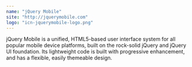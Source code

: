```yaml
---
name: "jQuery Mobile"
site: "http://jquerymobile.com"
logo: "icn-jquerymobile-logo.png"
---
```


jQuery Mobile is a unified, HTML5-based user interface system for all popular mobile device platforms, built on the rock-solid jQuery and jQuery UI foundation. Its lightweight code is built with progressive enhancement, and has a flexible, easily themeable design.
